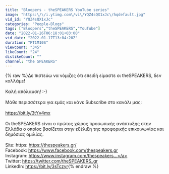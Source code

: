 ```yaml
---
title: "Bloopers - theSPEAKERS YouTube series"
image: "https:\/\/i.ytimg.com\/vi\/YQZ4sQX1xJc\/hqdefault.jpg"
vid_id: "YQZ4sQX1xJc"
categories: "People-Blogs"
tags: ["Bloopers","theSPEAKERS","YouTube"]
date: "2022-01-26T06:18:01+03:00"
vid_date: "2022-01-17T13:04:20Z"
duration: "PT1M10S"
viewcount: "345"
likeCount: "24"
dislikeCount: ""
channel: "the SPEAKERS"
---
```

{% raw %}Δε πιστεύω να νόμιζες ότι επειδή είμαστε οι theSPEAKERS, δεν κολλάμε!<br /><br />Καλή απόλαυση! :-) <br /><br />Μάθε περισσότερα για εμάς και κάνε Subscribe στο κανάλι μας:<br /><br /><a rel="nofollow" target="blank" href="https://bit.ly/3tYv4mx">https://bit.ly/3tYv4mx</a> <br /><br />Οι theSPEAKERS είναι ο πρώτος χώρος προσωπικής ανάπτυξης στην Ελλάδα ο οποίος βασίζεται στην εξέλιξη της προφορικής επικοινωνίας και δημόσιας ομιλίας. <br /><br />Site: https: <a rel="nofollow" target="blank" href="https://thespeakers.gr/">https://thespeakers.gr/</a><br />Facebook: <a rel="nofollow" target="blank" href="https://www.facebook.com/thespeakers.gr">https://www.facebook.com/thespeakers.gr</a> <br />Instagram: <a rel="nofollow" target="blank" href="https://www.instagram.com/thespeakers...">https://www.instagram.com/thespeakers...</a> <br />Twitter: <a rel="nofollow" target="blank" href="https://twitter.com/theSPEAKERS_gr">https://twitter.com/theSPEAKERS_gr</a> <br />LinkedIn: <a rel="nofollow" target="blank" href="https://bit.ly/3sTczyr">https://bit.ly/3sTczyr</a>{% endraw %}

